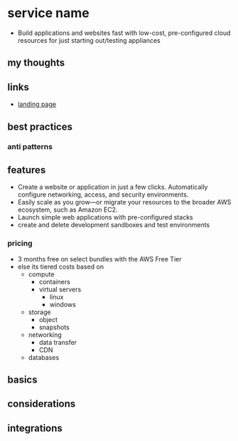 # service name

- Build applications and websites fast with low-cost, pre-configured cloud resources for just starting out/testing appliances

## my thoughts

## links

- [landing page](https://aws.amazon.com/lightsail/?did=ap_card&trk=ap_card)

## best practices

### anti patterns

## features

- Create a website or application in just a few clicks. Automatically configure networking, access, and security environments.
- Easily scale as you grow—or migrate your resources to the broader AWS ecosystem, such as Amazon EC2.
- Launch simple web applications with pre-configured stacks
- create and delete development sandboxes and test environments

### pricing

- 3 months free on select bundles with the AWS Free Tier
- else its tiered costs based on
  - compute
    - containers
    - virtual servers
      - linux
      - windows
  - storage
    - object
    - snapshots
  - networking
    - data transfer
    - CDN
  - databases

## basics

## considerations

## integrations
